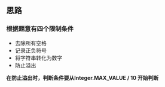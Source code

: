 ## 思路

### 根据题意有四个限制条件
- 去除所有空格
- 记录正负符号
- 将字符串转化为数字
- 防止溢出

**在防止溢出时，判断条件要从Integer.MAX_VALUE / 10 开始判断**
